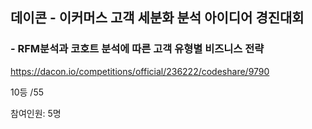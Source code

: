 ## 데이콘 - 이커머스 고객 세분화 분석 아이디어 경진대회

### - RFM분석과 코호트 분석에 따른 고객 유형별 비즈니스 전략


https://dacon.io/competitions/official/236222/codeshare/9790  

10등 /55


참여인원: 5명 
